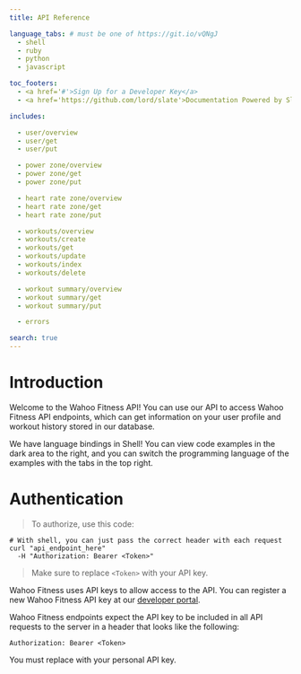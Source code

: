 ```yaml
---
title: API Reference

language_tabs: # must be one of https://git.io/vQNgJ
  - shell
  - ruby
  - python
  - javascript

toc_footers:
  - <a href='#'>Sign Up for a Developer Key</a>
  - <a href='https://github.com/lord/slate'>Documentation Powered by Slate</a>

includes:

  - user/overview
  - user/get
  - user/put

  - power zone/overview
  - power zone/get
  - power zone/put

  - heart rate zone/overview
  - heart rate zone/get
  - heart rate zone/put

  - workouts/overview
  - workouts/create
  - workouts/get
  - workouts/update
  - workouts/index
  - workouts/delete

  - workout summary/overview
  - workout summary/get
  - workout summary/put

  - errors

search: true
---
```


# Introduction

Welcome to the Wahoo Fitness API! You can use our API to access Wahoo Fitness API endpoints, which can get information on your  user profile and workout history stored in our database.

We have language bindings in Shell! You can view code examples in the dark area to the right, and you can switch the programming language of the examples with the tabs in the top right.

# Authentication

> To authorize, use this code:


```shell
# With shell, you can just pass the correct header with each request
curl "api_endpoint_here"
  -H "Authorization: Bearer <Token>"
```

> Make sure to replace `<Token>` with your API key.

Wahoo Fitness uses API keys to allow access to the API. You can register a new Wahoo Fitness API key at our [developer portal](http://developers.wahooligan.com).

Wahoo Fitness endpoints expect the API key to be included in all API requests to the server in a header that looks like the following:

`Authorization: Bearer <Token>`

<aside class="notice">
You must replace <code><Token></code> with your personal API key.
</aside>


